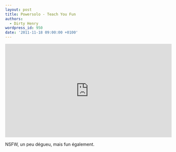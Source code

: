 ```yaml
---
layout: post
title: Powersolo - Teach You Fun
authors:
  - Dirty Henry
wordpress_id: 950
date: '2011-11-18 09:00:00 +0100'
---
```

<iframe width="540" height="304" src="http://www.youtube.com/embed/JvfUByMXONI" frameborder="0" allowfullscreen></iframe>

NSFW, un peu dégueu, mais fun également.
